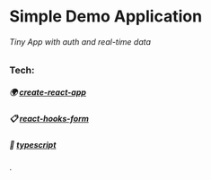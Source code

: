 # Simple Demo Application
###### Tiny App with auth and real-time data 
### Tech: 
##### 🌍 [create-react-app](https://breakdance.github.io/breakdance/)
##### 📋 [react-hooks-form](https://react-hook-form.com/)
##### 🤞 [typescript](https://www.typescriptlang.org/)

.